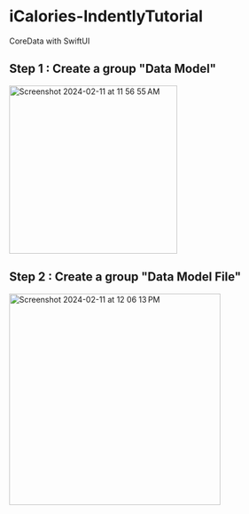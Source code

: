 # iCalories-IndentlyTutorial
CoreData with SwiftUI

## Step 1 :  Create a group "Data Model"
<img width="303" alt="Screenshot 2024-02-11 at 11 56 55 AM" src="https://github.com/TheAppWizard/iCalories-IndentlyTutorial/assets/70090469/30ad885a-5c59-40df-877d-ed1acb7dd5d3">


## Step 2 :  Create a group "Data Model File"
<img width="381" alt="Screenshot 2024-02-11 at 12 06 13 PM" src="https://github.com/TheAppWizard/iCalories-IndentlyTutorial/assets/70090469/7418d0bb-1bde-4d2b-ab84-0705ef22fba8">
